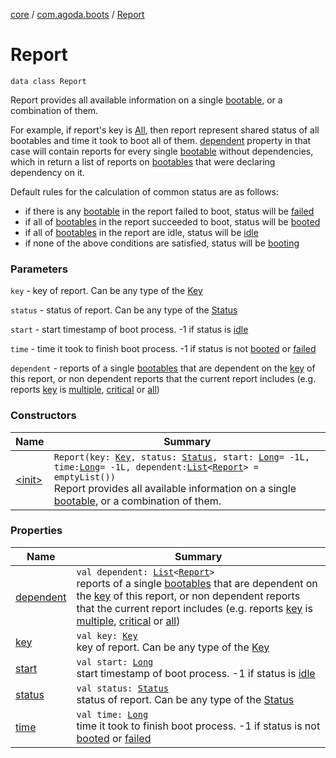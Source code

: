 [core](../../index.md) / [com.agoda.boots](../index.md) / [Report](./index.md)

# Report

`data class Report`

Report provides all available information on a single [bootable](../-bootable/index.md),
or a combination of them.

For example, if report's key is [All](../-key/-all/index.md), then report represent
shared status of all bootables and time it took to boot all of them.
[dependent](dependent.md) property in that case will contain reports for every single
[bootable](../-bootable/index.md) without dependencies, which in return a list of reports on [bootables](../-bootable/index.md)
that were declaring dependency on it.

Default rules for the calculation of common status are as follows:

* if there is any [bootable](../-bootable/index.md) in the report failed to boot, status will be [failed](../-status/-failed/index.md)
* if all of [bootables](../-bootable/index.md) in the report succeeded to boot, status will be [booted](../-status/-booted/index.md)
* if all of [bootables](../-bootable/index.md) in the report are idle, status will be [idle](../-status/-idle/index.md)
* if none of the above conditions are satisfied, status will be [booting](../-status/-booting/index.md)

### Parameters

`key` - key of report. Can be any type of the [Key](../-key/index.md)

`status` - status of report. Can be any type of the [Status](../-status/index.md)

`start` - start timestamp of boot process. -1 if status is [idle](../-status/-idle/index.md)

`time` - time it took to finish boot process. -1 if status is not [booted](../-status/-booted/index.md) or [failed](../-status/-failed/index.md)

`dependent` - reports of a single [bootables](../-bootable/index.md) that are dependent on the [key](key.md) of this report, or
    non dependent reports that the current report includes (e.g. reports [key](key.md) is
    [multiple](../-key/-multiple/index.md), [critical](../-key/-critical/index.md) or [all](../-key/-all/index.md))

### Constructors

| Name | Summary |
|---|---|
| [&lt;init&gt;](-init-.md) | `Report(key: `[`Key`](../-key/index.md)`, status: `[`Status`](../-status/index.md)`, start: `[`Long`](https://kotlinlang.org/api/latest/jvm/stdlib/kotlin/-long/index.html)` = -1L, time: `[`Long`](https://kotlinlang.org/api/latest/jvm/stdlib/kotlin/-long/index.html)` = -1L, dependent: `[`List`](https://kotlinlang.org/api/latest/jvm/stdlib/kotlin.collections/-list/index.html)`<`[`Report`](./index.md)`> = emptyList())`<br>Report provides all available information on a single [bootable](../-bootable/index.md), or a combination of them. |

### Properties

| Name | Summary |
|---|---|
| [dependent](dependent.md) | `val dependent: `[`List`](https://kotlinlang.org/api/latest/jvm/stdlib/kotlin.collections/-list/index.html)`<`[`Report`](./index.md)`>`<br>reports of a single [bootables](../-bootable/index.md) that are dependent on the [key](key.md) of this report, or     non dependent reports that the current report includes (e.g. reports [key](key.md) is     [multiple](../-key/-multiple/index.md), [critical](../-key/-critical/index.md) or [all](../-key/-all/index.md)) |
| [key](key.md) | `val key: `[`Key`](../-key/index.md)<br>key of report. Can be any type of the [Key](../-key/index.md) |
| [start](start.md) | `val start: `[`Long`](https://kotlinlang.org/api/latest/jvm/stdlib/kotlin/-long/index.html)<br>start timestamp of boot process. -1 if status is [idle](../-status/-idle/index.md) |
| [status](status.md) | `val status: `[`Status`](../-status/index.md)<br>status of report. Can be any type of the [Status](../-status/index.md) |
| [time](time.md) | `val time: `[`Long`](https://kotlinlang.org/api/latest/jvm/stdlib/kotlin/-long/index.html)<br>time it took to finish boot process. -1 if status is not [booted](../-status/-booted/index.md) or [failed](../-status/-failed/index.md) |

